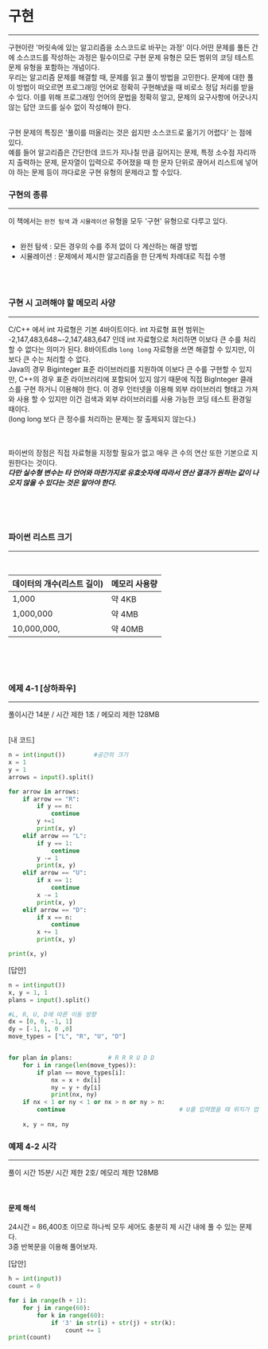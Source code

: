 # 구현
***
구현이란 '머릿속에 있는 알고리즘을 소스코드로 바꾸는 과정' 이다.어떤 문제를 풀든 간에 소스코드를 작성하는 과정은 필수이므로 구현 문제 유형은 모든 범위의 코딩 테스트 문제 
유형을 포함하는 개념이다.
<br>
우리는 알고리즘 문제를 해결할 때, 문제를 읽고 풀이 방법을 고민한다. 문제에 대한 풀이 방법이 떠오르면 프로그래밍 언어로 정확히 구현해냈을 때 비로소 정답 처리를 받을 수 있다.
이를 위해 프로그래밍 언어의 문법을 정확히 알고, 문제의 요구사항에 어긋나지 않는 답안 코드를 실수 없이 작성해야 한다.
<br><br>

구현 문제의 특징은 '풀이를 떠올리는 것은 쉽지만 소스코드로 옮기기 어렵다' 는 점에 있다.
<br>
예를 들어 알고리즘은 간단한데 코드가 지나칠 만큼 길어지는 문제, 특정 소수점 자리까지 출력하는 문제, 문자열이 입력으로 주어졌을 때 한 문자 단위로 끊어서 리스트에  넣어야 하는
문제 등이 까다로운 구현 유형의 문제라고 할 수있다.

### 구현의 종류
***
이 책에서는 `완전 탐색` 과 `시뮬레이션` 유형을 모두 '구현' 유형으로 다루고 있다.
<br><Br>

- 완전 탐색 : 모든 경우의 수를 주저 없이 다 계산하는 해결 방법
- 시뮬레이션 : 문제에서 제시한 알고리즘을 한 단계씩 차례대로 직접 수행

<br><br>

### 구현 시 고려해야 할 메모리 사양
***
C/C++ 에서 int 자료형은 기본 4바이트이다. int 자료형 표현 범위는 -2,147,483,648~-2,147,483,647 인데 int 자료형으로 처리하면 이보다 큰 수를 처리할 수 없다는 의미가 된다.
8바이트dls `long long` 자료형을 쓰면 해결할 수 있지만, 이보다 큰 수는 처리할 수 없다.<br>
Java의 경우 Biginteger 표준 라이브러리를 지원하여 이보다 큰 수를 구현할 수 있지만, C++의 경우 표준 라이브러리에 포함되어 있지 않기 때문에 직접 BigInteger 클래스를 구현
하거니 이용해야 한다. 이 경우 인터넷을 이용해 외부 라이브러리 형태고 가져와 사용 할 수 있지만 이건 검색과 외부 라이브러리를 사용 가능한 코딩 테스트 환경일 때이다.<br>
(long long 보다 큰 정수를 처리하는 문제는 잘 출제되지 않는다.)
<br><br><Br>

파이썬의 장점은 직접 자료형을 지정할 필요가 없고 매우 큰 수의 연산 또한 기본으로 지원한다는 것이다.<br>
***다만 실수형 변수는 타 언어와 마찬가지로 유효숫자에 따라서 연산 결과가 원하는 값이 나오지 않을 수 있다는 것은 알아야 한다.***

<br><Br><Br>

### 파이썬 리스트 크기
***
<br>

|데이터의 개수(리스트 길이)|메모리 사용량|
|------|---|
|1,000|약 4KB|
|1,000,000|약 4MB|
|10,000,000,|약 40MB|

<br><Br><Br>

### 에제 4-1 [상하좌우]
***
풀이시간 14분 / 시간 제한 1초 / 메모리 제한 128MB
<br><br>

[내 코드]
```py
n = int(input())        #공간의 크기
x = 1
y = 1
arrows = input().split()

for arrow in arrows:
    if arrow == "R":
        if y == n:
            continue
        y +=1 
        print(x, y)
    elif arrow == "L":
        if y == 1:
            continue
        y -= 1
        print(x, y)
    elif arrow == "U":
        if x == 1:
            continue
        x -= 1
        print(x, y)
    elif arrow == "D":
        if x == n:
            continue
        x += 1
        print(x, y)

print(x, y)
```

[답안]
```py
n = int(input())
x, y = 1, 1
plans = input().split()

#L, R, U, D에 따른 이동 방향
dx = [0, 0, -1, 1]
dy = [-1, 1, 0 ,0]
move_types = ["L", "R", "U", "D"]


for plan in plans:          # R R R U D D
    for i in range(len(move_types)):
        if plan == move_types[i]:
            nx = x + dx[i]
            ny = y + dy[i]
            print(nx, ny)
    if nx < 1 or ny < 1 or nx > n or ny > n:        
        continue                                # U를 입력했을 때 위치가 업데이트 되지 않는다.
        
    x, y = nx, ny
```

### 예제 4-2 시각
***
풀이 시간 15분/ 시간 제한 2호/ 메모리 제한 128MB

<br>

#### 문제 해석
24시간 = 86,400초 이므로 하나씩 모두 세어도 충분히 제 시간 내에 풀 수 있는 문제다.<br>
3중 반복문을 이용해 풀어보자.

[답안]
```py
h = int(input))
count = 0

for i in range(h + 1):
    for j in range(60):
        for k in range(60):
            if '3' in str(i) + str(j) + str(k):
                count += 1
print(count)
```





  
